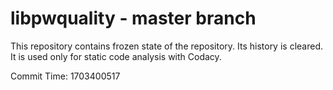 # libpwquality - master branch

This repository contains frozen state of the repository.
Its history is cleared. It is used only for static code
analysis with Codacy.

Commit Time: 1703400517